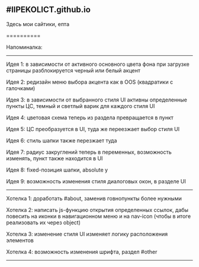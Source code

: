 #IIPEKOLICT.github.io
---------------------------------------------------------------------------------------------------------------------------------------------------------------------
Здесь мои сайтики, епта

==========

Напоминалка:

----------

Идея 1: в зависимости от активного основного цвета фона при загрузке страницы разблокируется черный или белый акцент

Идея 2: редизайн меню выбора акцента как в OOS (квадратики с галочками)

Идея 3: в зависимости от выбранного стиля UI активны определенные пункты ЦС, темный и светлый варик для каждого стиля UI

Идея 4: цветовая схема теперь из раздела превращается в пункт

Идея 5: ЦС преобразуется в UI, туда же переезжает выбор стиля UI

Идея 6: стиль шапки также перезжает туда

Идея 7: радиус закруглений теперь в переменных, возможность изменять, пункт также находится в UI

Идея 8: fixed-позиция шапки, absolute у <main>

Идея 9: возможность изменения стиля диалоговых окон, в разделе UI

----------

Хотелка 1: доработать #about, заменив говнопункты более нужными

Хотелка 2: написать js-функцию открытия определенных ссылок, дабы повесить на иконки в навигационном меню и на nav-icon (чтобы в итоге реализовать их через object)

Хотелка 3: изменение стиля UI изменяет логику расположения элементов

Хотелка 4: возможность изменения шрифта, раздел #other

----------
